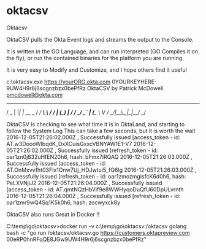# oktacsv
Oktacsv

OktaCSV pulls the Okta Event logs and streams the output to the Console.

It is written in the GO Language, and can run interpreted (GO Compiles it on the fly),
or run the contained binaries for the platform you are running.

It is very easy to Modify and Customize, and I hope others find it useful


c:\oktacsv.exe https://yourORG.okta.com 0YOURKEYHERE-9UW4H9r6j6scgnzbzx0bePfRz
OktaCSV by Patrick McDowell pmcdowell@okta.com
   ___  _   _         ___ _____   __
  / _ \| |_| |_ __ _ / __/ __\ \ / /
 | (_) | / /  _/ _` | (__\__ \\ V /
  \___/|_\_\\__\__,_|\___|___/ \_/

OktaCSV is checking to see what time it is in OktaLand, and starting to follow the System Log
This can take a few seconds, but it is worth the wait
2016-12-05T21:26:02.000Z , Successfully issued [access_token - id: AT.w3DoooWIbqdK_DxXCuisGxxcVBNYAW1E1-V7
2016-12-05T21:26:02.000Z , Successfully issued [refresh_token - id: oar1zn0j832uHfEN20h6, hash: bFmx7iRQAQ
2016-12-05T21:26:03.000Z , Successfully issued [access_token - id: AT.OnMxvvfht03FIx1Onw7Uj_HDJwtui5_fQ6Ig
2016-12-05T21:26:03.000Z , Successfully issued [refresh_token - id: oar1zmozmgisfcK6d0h6, hash: PeLXVNjiJ2
2016-12-05T21:26:04.000Z , Successfully issued [access_token - id: AT.qmtNQzHbVif9e8WWHyqoDuQfU60DpULvrnth
2016-12-05T21:26:04.000Z , Successfully issued [refresh_token - id: oar1zmr9wQ4Sq1K5k0h6, hash: zocwyxck8y


OktaCSV also runs Great in Docker !!

C:\temp\go\oktacsv>docker run -v c:\temp\go\oktacsv:/oktacsv golang bash -c "go run /oktacsv/oktacsv.go https://customers.oktapreview.com 00eRP0hnRFqQE8JGw9UW4H9r6j6scgnzbzx0bePfRz"

